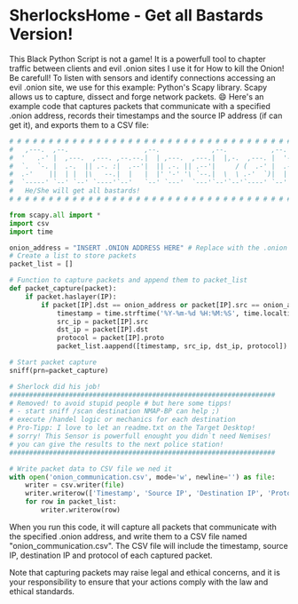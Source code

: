 # SherlocksHome - Get all Bastards Version!
This Black Python Script is not a game! It is a powerfull tool to chapter traffic between clients and evil .onion sites
I use it for How to kill the Onion! Be carefull!
To listen with sensors and identify connections accessing an evil .onion site, we use for this example: Python's Scapy library. 
Scapy allows us to capture, dissect and forge network packets. :smile: 
Here's an example code that captures packets that communicate with a specified .onion address, 
records their timestamps and the source IP address (if can get it), and exports them to a CSV file:

```python
# # # # # # # # # # # # # # # # # # # # # # # # # # # # # # # # # # # # # # # # # # # # # # # # # # # #                                              # #                                                                                                     #
#   ,---.  ,--.                   ,--.             ,--.           ,--.  ,--.                          #   
#  '   .-' |  ,---.  ,---. ,--.--.|  | ,---.  ,---.|  |,-.  ,---. |  '--'  | ,---. ,--,--,--. ,---.   #
#  `.  `-. |  .-.  || .-. :|  .--'|  || .-. || .--'|     / (  .-' |  .--.  || .-. ||        || .-. :  #
#  .-'    ||  | |  |\   --.|  |   |  |' '-' '\ `--.|  \  \ .-'  `)|  |  |  |' '-' '|  |  |  |\   --.  #
#  `-----' `--' `--' `----'`--'   `--' `---'  `---'`--'`--'`----' `--'  `--' `---' `--`--`--' `----'  #
#   He/She will get all bastards!                                                                     #                            
# # # # # # # # # # # # # # # # # # # # # # # # # # # # # # # # # # # # # # # # # # # # # # # # # # # #                                                                                                                  

from scapy.all import *
import csv
import time

onion_address = "INSERT .ONION ADDRESS HERE" # Replace with the .onion address you want to monitor
# Create a list to store packets
packet_list = []

# Function to capture packets and append them to packet_list
def packet_capture(packet):
    if packet.haslayer(IP):
        if packet[IP].dst == onion_address or packet[IP].src == onion_address:
            timestamp = time.strftime('%Y-%m-%d %H:%M:%S', time.localtime(packet.time))
            src_ip = packet[IP].src
            dst_ip = packet[IP].dst
            protocol = packet[IP].proto
            packet_list.aappend([timestamp, src_ip, dst_ip, protocol])

# Start packet capture
sniff(prn=packet_capture)

# Sherlock did his job!
###################################################################
# Removed! to avoid stupid people # but here some tipps!
# - start sniff /scan destination NMAP-BP can help ;)
# execute /handel logic or mechanics for each destination
# Pro-Tipp: I love to let an readme.txt on the Target Desktop!
# sorry! This Sensor is powerfull enought you didn`t need Nemises!
# you can give the results to the next police station!
###################################################################

# Write packet data to CSV file we ned it
with open('onion_communication.csv', mode='w', newline='') as file:
    writer = csv.writer(file)
    writer.writerow(['Timestamp', 'Source IP', 'Destination IP', 'Protocol'])
    for row in packet_list:
        writer.writerow(row)
```

When you run this code, it will capture all packets that communicate with the specified .onion address, and write them to a CSV file named "onion_communication.csv". The CSV file will include the timestamp, source IP, destination IP and protocol of each captured packet.

Note that capturing packets may raise legal and ethical concerns, and it is your responsibility to ensure that your actions comply with the law and ethical standards.
